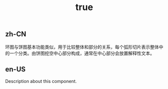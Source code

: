 ﻿---
order: 0
title:
  zh-CN: 环图
  en-US: Donut
---

## zh-CN

环图与饼图基本功能类似，用于比较整体和部分的关系，每个弧形切片表示整体中的一个分类。由饼图挖空中心部分构成，通常在中心部分会放置解释性文本。

## en-US

Description about this component.

